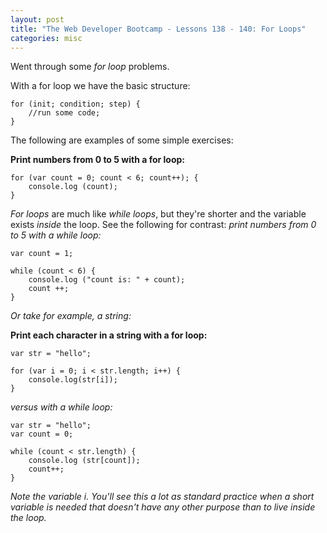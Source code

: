 ```yaml
---
layout: post
title: "The Web Developer Bootcamp - Lessons 138 - 140: For Loops"
categories: misc
---
```


Went through some *for loop* problems. 

With a for loop we have the basic structure:
```
for (init; condition; step) {
    //run some code;
}
```

The following are examples of some simple exercises:

**Print numbers from 0 to 5 with a for loop:**
```
for (var count = 0; count < 6; count++); {
    console.log (count);
}
```
*For loops* are much like *while loops*, but they're shorter and the variable exists *inside* the loop. See the following for contrast:
*print numbers from 0 to 5 with a while loop:*
```
var count = 1;

while (count < 6) {
    console.log ("count is: " + count);
    count ++;
}
```

*Or take for example, a string:*

**Print each character in a string with a for loop:**
```
var str = "hello";

for (var i = 0; i < str.length; i++) {
    console.log(str[i]);
}
```

*versus with a while loop:*
```
var str = "hello";
var count = 0;

while (count < str.length) {
    console.log (str[count]);
    count++;
}
```

*Note the variable i. You'll see this a lot as standard practice when a short variable is needed that doesn't have any other purpose than to live inside the loop.*